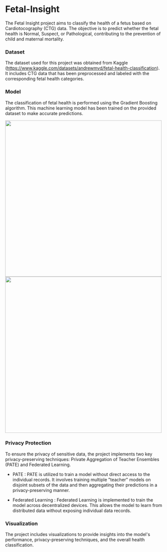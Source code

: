 # Fetal-Insight

The Fetal Insight project aims to classify the health of a fetus based on Cardiotocography (CTG) data. The objective is to predict whether the fetal health is Normal, Suspect, or Pathological, contributing to the prevention of child and maternal mortality.

### Dataset

The dataset used for this project was obtained from Kaggle (https://www.kaggle.com/datasets/andrewmvd/fetal-health-classification). It includes CTG data that has been preprocessed and labeled with the corresponding fetal health categories.

### Model

The classification of fetal health is performed using the Gradient Boosting algorithm. This machine learning model has been trained on the provided dataset to make accurate predictions.


<p float="left">
  <img src="https://github.com/Sreenidhi-1/Fetal-Health-Prediction/assets/91629420/03fb5f28-fe21-4e78-aacb-6f26a100aac1" width="500" />
  <img src="https://github.com/Sreenidhi-1/Fetal-Health-Prediction/assets/91629420/f474dbe8-6a01-45b1-aced-3e3c4495ed5f" width="500"/>

</p>



### Privacy Protection

To ensure the privacy of sensitive data, the project implements two key privacy-preserving techniques: Private Aggregation of Teacher Ensembles (PATE) and Federated Learning.

- PATE : PATE is utilized to train a model without direct access to the individual records. It involves training multiple "teacher" models on disjoint subsets of the data and then aggregating their predictions in a privacy-preserving manner.

- Federated Learning : Federated Learning is implemented to train the model across decentralized devices. This allows the model to learn from distributed data without exposing individual data records.

### Visualization

The project includes visualizations to provide insights into the model's performance, privacy-preserving techniques, and the overall health classification.
